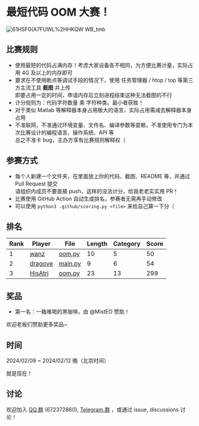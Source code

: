 # 最短代码 OOM 大赛！

![61HSF0(A7FUWL%2HHKQW WB_tmb](https://github.com/InvoluteHell/OutOfMemory/assets/18511905/23ea5fb8-291a-4496-be78-c6f52508bc97)


## 比赛规则

- 使用最短的代码占满内存！考虑大家设备各不相同，为方便比赛计量，实际占用 4G 及以上的内存即可
- 要求在不使用断点等调试手段的情况下，使用 任务管理器 / htop / top 等第三方主流工具 **截图** 并上传  
  即要占用一定的时间，申请内存后立刻进程结束这种无法截图的不行
- 计分规则为：代码字符数量 乘 字符种类。最小者获胜！
- 对于类似 Matlab 等解释器本身占用极大的语言，实际占用需减去解释器本身占用
- 不准联网，不准通过环境变量、文件名、编译参数等耍赖，不准使用专门为本次比赛设计的编程语言、操作系统、API 等  
  总之不准卡 bug，主办方享有比赛规则解释权（
 
## 参赛方式

- 每个人新建一个文件夹，在里面放上你的代码、截图、README 等，并通过 Pull Request 提交  
  请组织内成员不要直接 push，这样的没法计分，给我老老实实用 PR！
- 比赛使用 GitHub Action 自动生成排名，参赛者无需再手动修改
- 可以使用 `python3 .github/scoring.py <file>` 来给自己算一下分（

## 排名

<!-- begin of RANKING -->
| Rank | Player | File | Length | Category | Score |
| ---- | ------ | ---- | ------ | -------- | ----- |
| 1 | [wanz](wanz) | [oom.py](wanz/oom.py) | 10 | 5 | 50 |
| 2 | [dragove](dragove) | [main.py](dragove/main.py) | 9 | 6 | 54 |
| 3 | [HisAtri](HisAtri) | [oom.py](HisAtri/oom.py) | 23 | 13 | 299 |
<!-- end of RANKING -->

## 奖品

- 第一名：一箱难喝的黑咖啡。由 @MistEO 赞助！

欢迎老板们赞助更多奖品~

## 时间

2024/02/09 ~ 2024/02/12 晚（北京时间）

就是现在！

## 讨论

欢迎加入 [QQ 群](https://jq.qq.com/?_wv=1027&k=8aBWumWU) (672372860), [Telegram 群](https://t.me/+NjDljiDRrpI4NTU1) ，或通过 issue, discussions 讨论！
